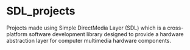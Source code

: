 # SDL_projects

Projects made using Simple DirectMedia Layer (SDL) which is a cross-platform software development library designed to provide a hardware abstraction layer for computer multimedia hardware components. 
